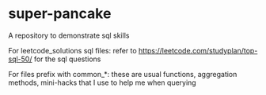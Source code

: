 # super-pancake
A repository to demonstrate sql skills

For leetcode_solutions sql files:
refer to https://leetcode.com/studyplan/top-sql-50/ for the sql questions

For files prefix with common_*:
these are usual functions, aggregation methods, mini-hacks that I use to help me when querying
